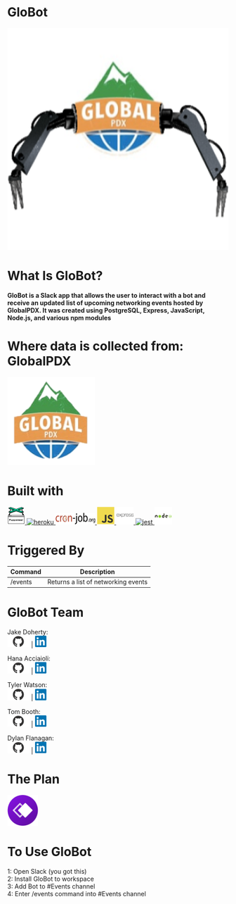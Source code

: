 # GloBot

![GloBotIcon](./assets/glogobotAvatar.png)

# What Is GloBot?

**GloBot is a Slack app that allows the user to interact with a bot and receive an updated list of upcoming networking events hosted by GlobalPDX. It was created using PostgreSQL, Express, JavaScript, Node.js, and various npm modules**

# Where data is collected from: GlobalPDX <br>

<a href="https://globalpdx.org/about/"><img src="./assets/Globot (3).png" width="200"/></a>

# Built with

<p align="left"><a href="https://pptr.dev/" target="_blank" rel="noreferrer"> <img src="./assets/puppeteer.png" alt="puppeteer" width="40" height="40"/> </a> <a href="https://heroku.com" target="_blank" rel="noreferrer"> <img src="https://www.vectorlogo.zone/logos/heroku/heroku-icon.svg" alt="heroku" width="40" height="40"/> </a> <a href="https://cron-job.org/en/" target="_blank" rel="noreferrer"> <img src="./assets/cron-job.png" alt="cron-job" width="90" height="26"/> </a><a href="https://developer.mozilla.org/en-US/docs/Web/JavaScript" target="_blank" rel="noreferrer"> <img src="https://raw.githubusercontent.com/devicons/devicon/master/icons/javascript/javascript-original.svg" alt="javascript" width="40" height="40"/> </a> <a href="https://expressjs.com" target="_blank" rel="noreferrer"> <img src="https://raw.githubusercontent.com/devicons/devicon/master/icons/express/express-original-wordmark.svg" alt="express" width="40" height="40"/> </a> <a href="https://jestjs.io" target="_blank" rel="noreferrer"> <img src="https://www.vectorlogo.zone/logos/jestjsio/jestjsio-icon.svg" alt="jest" width="40" height="40"/> </a> <a href="https://nodejs.org" target="_blank" rel="noreferrer"> <img src="https://raw.githubusercontent.com/devicons/devicon/master/icons/nodejs/nodejs-original-wordmark.svg" alt="nodejs" width="40" height="40"/> </a> </p>

# Triggered By

| Command | Description                         |
| ------- | ----------------------------------- |
| /events | Returns a list of networking events |

# GloBot Team

Jake Doherty: <br>
<a href="https://github.com/Jake-Doherty"><img src="./assets/github-mark.png" width="50"/></a> | <a href="https://www.linkedin.com/in/jacob-doherty1/"><img src="./assets/800px-LinkedIn_logo_initials.png" width="26" height="26"/></a>

Hana Acciaioli: <br>
<a href="https://github.com/hana-acciaioli"><img src="./assets/github-mark.png" width="50"/></a> | <a href="https://www.linkedin.com/in/hana-jones-acciaioli/"><img src="./assets/800px-LinkedIn_logo_initials.png" width="26" height="26"/></a>

Tyler Watson: <br>
<a href="https://github.com/tylerww91"><img src="./assets/github-mark.png" width="50"/></a> | <a href="https://www.linkedin.com/in/tylerwatson91/"><img src="./assets/800px-LinkedIn_logo_initials.png" width="26" height="26"/></a>

Tom Booth: <br>
<a href="https://github.com/TomABooth"><img src="./assets/github-mark.png" width="50"/></a> | <a href="https://www.linkedin.com/in/booth-tom/"><img src="./assets/800px-LinkedIn_logo_initials.png" width="26" height="26"/></a>

Dylan Flanagan: <br>
<a href="https://github.com/Dylan-Flanagan"><img src="./assets/github-mark.png" width="50"/></a> | <a href="https://www.linkedin.com/in/flanagan-dylan/"><img src="./assets/800px-LinkedIn_logo_initials.png" width="26" height="26"/></a>

# The Plan

<a href="https://whimsical.com/let-s-make-bots-SBuMqd1A42Mf9Zn8sfNzCK"><img src="./assets/whimsicallogo.png" width="70" height="70"/></a>

# To Use GloBot

1: Open Slack (you got this) <br>
2: Install GloBot to workspace <br>
3: Add Bot to #Events channel <br>
4: Enter /events command into #Events channel
